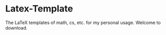 # Latex-Template
The LaTeX templates of math, cs, etc. for my personal usage. Welcome to download. 
